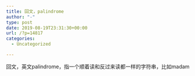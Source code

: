 ```yaml
---
title: 回文，palindrome
author: "-"
type: post
date: 2019-08-19T23:31:30+00:00
url: /?p=14817
categories:
  - Uncategorized

---
```

回文，英文palindrome，指一个顺着读和反过来读都一样的字符串，比如madam